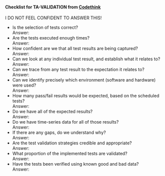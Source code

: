 #### Checklist for TA-VALIDATION from [Codethink](https://codethinklabs.gitlab.io/trustable/trustable/print_page.html)

I DO NOT FEEL CONFIDENT TO ANSWER THIS!

* Is the selection of tests correct? <br>
    Answer:  
* Are the tests executed enough times? <br>
    Answer:  
* How confident are we that all test results are being captured? <br>
    Answer:  
* Can we look at any individual test result, and establish what it relates to? <br>
    Answer:  
* Can we trace from any test result to the expectation it relates to? <br>
    Answer:  
* Can we identify precisely which environment (software and hardware) were used? <br>
    Answer:  
* How many pass/fail results would be expected, based on the scheduled tests? <br>
    Answer:  
* Do we have all of the expected results? <br>
    Answer:  
* Do we have time-series data for all of those results? <br>
    Answer:  
* If there are any gaps, do we understand why? <br>
    Answer:  
* Are the test validation strategies credible and appropriate? <br>
    Answer:  
* What proportion of the implemented tests are validated? <br>
    Answer:  
* Have the tests been verified using known good and bad data? <br>
    Answer:  